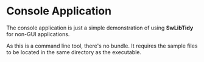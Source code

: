 # Console Application

The console application is just a simple demonstration of using **SwLibTidy**
for non-GUI applications.

As this is a command line tool, there's no bundle. It requires the sample files
to be located in the same directory as the executable.
